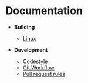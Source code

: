 # Documentation

- **Building**
    * [Linux](build/linux-build.md)

- **Development**
    * [Codestyle](dev/codestyle.md)
    * [Git Workflow](dev/git-workflow.md)
    * [Pull request rules](dev/pr.md)
